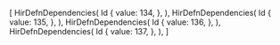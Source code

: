 [
    HirDefnDependencies(
        Id {
            value: 134,
        },
    ),
    HirDefnDependencies(
        Id {
            value: 135,
        },
    ),
    HirDefnDependencies(
        Id {
            value: 136,
        },
    ),
    HirDefnDependencies(
        Id {
            value: 137,
        },
    ),
]